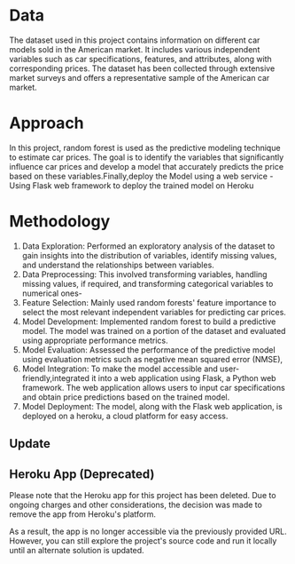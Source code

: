 # Data

The dataset used in this project contains information on different car models sold in the American market. It includes various independent variables such as car specifications, features, and attributes, along with corresponding prices. The dataset has been collected through extensive market surveys and offers a representative sample of the American car market.

# Approach

In this project, random forest is used as the predictive modeling technique to estimate car prices. The goal is to identify the variables that significantly influence car prices and develop a model that accurately predicts the price based on these variables.Finally,deploy the Model using a web service - Using Flask web framework to deploy the trained model on Heroku

# Methodology

1. Data Exploration: Performed an exploratory analysis of the dataset to gain insights into the distribution of variables, identify missing values, and understand the relationships between variables.
2. Data Preprocessing: This involved transforming variables, handling missing values, if required, and transforming categorical variables to numerical ones-
3. Feature Selection: Mainly used random forests' feature importance to select the most relevant independent variables for predicting car prices.
4. Model Development: Implemented random forest to build a predictive model. The model was trained on a portion of the dataset and evaluated using appropriate performance metrics.
5. Model Evaluation: Assessed the performance of the predictive model using evaluation metrics such as negative mean squared error (NMSE),
6. Model Integration: To make the model accessible and user-friendly,integrated it into a web application using Flask, a Python web framework. The web application allows users to input car specifications and obtain price predictions based on the trained model.
8. Model Deployment: The model, along with the Flask web application, is deployed on a heroku, a cloud platform for easy access.

## Update
## Heroku App (Deprecated)

Please note that the Heroku app for this project has been deleted. Due to ongoing charges and other considerations, the decision was made to remove the app from Heroku's platform.

As a result, the app is no longer accessible via the previously provided URL. However, you can still explore the project's source code and run it locally until an alternate solution is updated.


